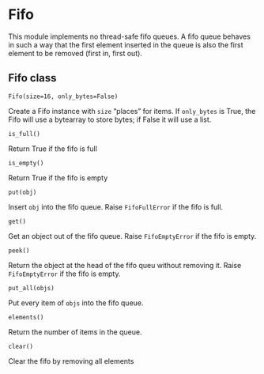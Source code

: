 # Fifo

This module implements no thread-safe fifo queues.
A fifo queue behaves in such a way that the first element inserted in the queue is also the first element to be removed (first in, first out).

## Fifo class


`Fifo(size=16, only_bytes=False)`

Create a Fifo instance with ```size``` “places” for items.
If ```only_bytes``` is True, the Fifo will use a bytearray to store bytes; if False it will use a list.


`is_full()`

Return True if the fifo is full


`is_empty()`

Return True if the fifo is empty


`put(obj)`

Insert ```obj``` into the fifo queue. Raise ```FifoFullError``` if the fifo is full.


`get()`

Get an object out of the fifo queue. Raise ```FifoEmptyError``` if the fifo is empty.


`peek()`

Return the object at the head of the fifo queu without removing it. Raise ```FifoEmptyError``` if the fifo is empty.


`put_all(objs)`

Put every item of ```objs``` into the fifo queue.


`elements()`

Return the number of items in the queue.


`clear()`

Clear the fifo by removing all elements
<!--stackedit_data:
eyJoaXN0b3J5IjpbLTE3Nzc5ODk2NTddfQ==
-->